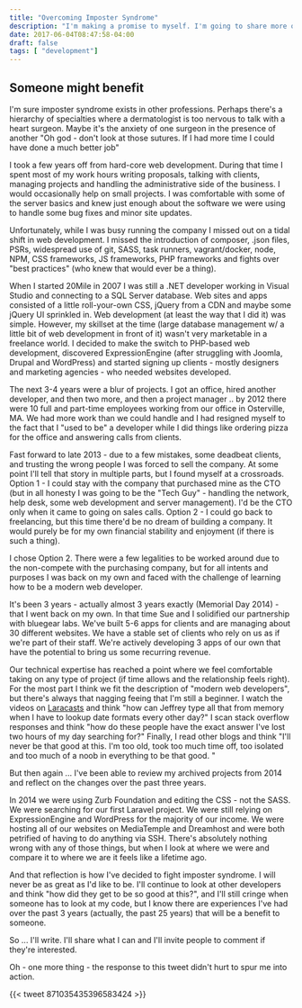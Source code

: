```yaml
---
title: "Overcoming Imposter Syndrome"
description: "I'm making a promise to myself. I'm going to share more of my experiences with the hope that someone might benefit from them."
date: 2017-06-04T08:47:58-04:00
draft: false
tags: [ "development"]
---
```


## Someone might benefit
I'm sure imposter syndrome exists in other professions. Perhaps there's a hierarchy of specialties where a dermatologist is too nervous to talk with a heart surgeon.  Maybe it's the anxiety of one surgeon in the presence of another  "Oh god - don't look at those sutures. If I had more time I could have done a much better job"

I took a few years off from hard-core web development. During that time I spent most of my work hours writing proposals, talking with clients, managing projects and handling the administrative side of the business. I would occasionally help on small projects. I was comfortable with some of the server basics and knew just enough about the software we were using to handle some bug fixes and minor site updates.

Unfortunately, while I was busy running the company I missed out on a tidal shift in web development. I missed the introduction of composer, .json files, PSRs, widespread use of git, SASS, task runners, vagrant/docker, node, NPM, CSS frameworks, JS frameworks,  PHP frameworks and fights over "best practices" (who knew that would ever be a thing).

When I started 20Mile in 2007 I was still a .NET developer working in Visual Studio and connecting to a SQL Server database. Web sites and apps consisted of a little roll-your-own CSS, jQuery from a CDN and maybe some jQuery UI sprinkled in. Web development (at least the way that I did it) was simple. However, my skillset at the time (large database management w/ a little bit of web development in front of it) wasn't very marketable in a freelance world. I decided to make the switch to PHP-based web development, discovered ExpressionEngine (after struggling with Joomla, Drupal and WordPress) and started signing up clients - mostly designers and marketing agencies - who needed websites developed.

The next 3-4 years were a blur of projects. I got an office, hired another developer, and then two more, and then a project manager .. by 2012 there were 10 full and part-time employees working from our office in Osterville, MA. We had more work than we could handle and I had resigned myself to the fact that I "used to be" a developer while I did things like ordering pizza for the office and answering calls from clients.

Fast forward to late 2013 - due to a few mistakes, some deadbeat clients, and trusting the wrong people I was forced to sell the company. At some point I'll tell that story in multiple parts, but I found myself at a crossroads. Option 1 - I could stay with the company that purchased mine as the CTO (but in all honesty I was going to be the "Tech Guy" - handling the network, help desk, some web development and server management). I'd be the CTO only when it came to going on sales calls. Option 2 - I could go back to freelancing, but this time there'd be no dream of building a company. It would purely be for my own financial stability and enjoyment (if there is such a thing).

I chose Option 2. There were a few legalities to be worked around due to the non-compete with the purchasing company, but for all intents and purposes I was back on my own and faced with the challenge of learning how to be a modern web developer.

It's been 3 years - actually almost 3 years exactly (Memorial Day 2014) - that I went back on my own. In that time Sue and I solidified our partnership with bluegear labs. We've built 5-6 apps for clients and are managing about 30 different websites. We have a stable set of clients who rely on us as if we're  part of their staff.  We're actively developing 3 apps of our own that have the potential to bring us some recurring revenue.

Our technical expertise has reached a point where we feel comfortable taking on any type of project (if time allows and the relationship feels right). For the most part I think we fit the description of "modern web developers", but there's always that nagging feeing that I'm still a beginner. I watch the videos on [Laracasts](https://laracasts.com) and think "how can Jeffrey type all that from memory when I have to lookup date formats every other day?" I scan stack overflow responses and think "how do these people have the exact answer I've lost two hours of my day searching for?" Finally, I read other blogs and think "I'll never be that good at this. I'm too old, took too much time off, too isolated and too much of a noob in everything to be that good. "

But then again ... I've been able to review my archived projects from 2014 and reflect on the changes over the past three years.

In 2014 we were using Zurb Foundation and editing the CSS - not the SASS.  We were searching for our first Laravel project. We were still relying on ExpressionEngine and WordPress for the majority of our income. We were hosting all of our websites on MediaTemple and Dreamhost and were both petrified of having to do anything via SSH.  There's absolutely nothing wrong with any of those things, but when I look at where we were and compare it to where we are it feels like a lifetime ago.

And that reflection is how I've decided to fight imposter syndrome. I will never be as great as I'd like to be. I'll continue to look at other developers and think "how did they get to be so good at this?", and I'll still cringe when someone has to look at my code, but I know there are experiences I've had over the past 3 years (actually, the past 25 years) that will be a benefit to someone.

So ... I'll write. I'll share what I can and I'll invite people to comment if they're interested.

Oh - one more thing - the response to this tweet didn't hurt to spur me into action.

{{< tweet 871035435396583424 >}}

